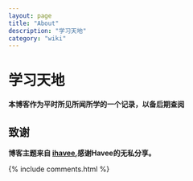 ```yaml
---
layout: page
title: "About"
description: "学习天地"
category: "wiki"
---
```


# 学习天地 #

**本博客作为平时所见所闻所学的一个记录，以备后期查阅**

## 致谢 ##

**博客主题来自 [ihavee][1],感谢Havee的无私分享。**

[1]: https://github.com/Ihavee/ihavee.github.io "Havee's Space"

{% include comments.html %}
